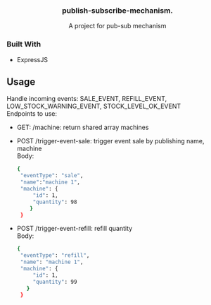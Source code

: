 <div>
<a name="readme-top"></a>
<h3 align="center">publish-subscribe-mechanism.</h3>

  <p  align="center">
    A project for pub-sub mechanism
  </p>
</div>

### Built With

* ExpressJS

<!-- USAGE EXAMPLES -->
## Usage

Handle incoming events: SALE_EVENT, REFILL_EVENT, LOW_STOCK_WARNING_EVENT, STOCK_LEVEL_OK_EVENT </br>
Endpoints to use:
* GET: /machine: return shared array machines
* POST /trigger-event-sale: trigger event sale by publishing name, machine </br>
  Body:
  ```sh
  {
   "eventType": "sale",
   "name":"machine 1",
   "machine": {
       "id": 1,
       "quantity": 98
      }
   }
   ```

* POST /trigger-event-refill: refill quantity </br>
  Body:
  ```sh
  {
   "eventType": "refill",
   "name": "machine 1",
   "machine": {
       "id": 1,
       "quantity": 99
     }
   }
   ```

